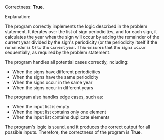 Correctness: **True**.

Explanation:

The program correctly implements the logic described in the problem statement. It iterates over the list of sign periodicities, and for each sign, it calculates the year when the sign will occur by adding the remainder of the current year divided by the sign's periodicity (or the periodicity itself if the remainder is 0) to the current year. This ensures that the signs occur sequentially, as required by the problem statement.

The program handles all potential cases correctly, including:

* When the signs have different periodicities
* When the signs have the same periodicity
* When the signs occur in the same year
* When the signs occur in different years

The program also handles edge cases, such as:

* When the input list is empty
* When the input list contains only one element
* When the input list contains duplicate elements

The program's logic is sound, and it produces the correct output for all possible inputs. Therefore, the correctness of the program is **True**.